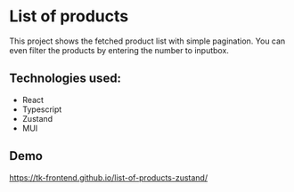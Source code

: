 # List of products
This project shows the fetched product list with simple pagination. You can even filter the products by entering the number to inputbox.

## Technologies used:
- React
- Typescript
- Zustand
- MUI

## Demo
https://tk-frontend.github.io/list-of-products-zustand/

